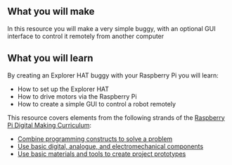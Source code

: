 ## What you will make
In this resource you will make a very simple buggy, with an optional GUI interface to control it remotely from another computer

## What you will learn
By creating an Explorer HAT buggy with your Raspberry Pi you will learn:

- How to set up the Explorer HAT
- How to drive motors via the Raspberry Pi
- How to create a simple GUI to control a robot remotely

This resource covers elements from the following strands of the [Raspberry Pi Digital Making Curriculum](https://www.raspberrypi.org/curriculum/):

- [Combine programming constructs to solve a problem](https://www.raspberrypi.org/curriculum/programming/builder)
- [Use basic digital, analogue, and electromechanical components](https://www.raspberrypi.org/curriculum/physical-computing/creator)
- [Use basic materials and tools to create project prototypes](https://www.raspberrypi.org/curriculum/manufacture/creator)

